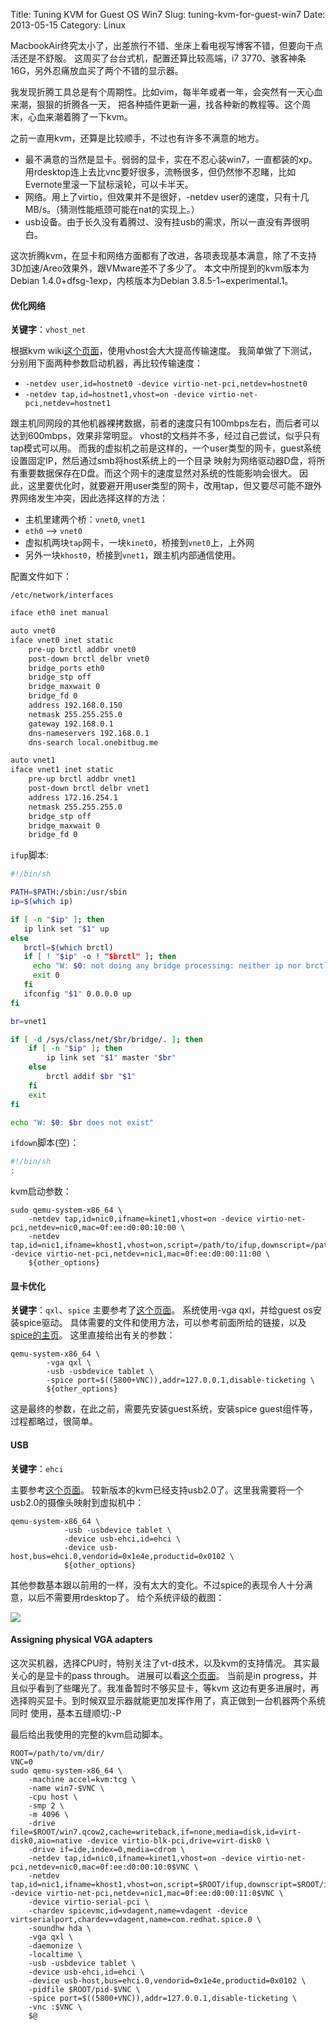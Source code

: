 Title: Tuning KVM for Guest OS Win7
Slug: tuning-kvm-for-guest-win7
Date: 2013-05-15
Category: Linux

MacbookAir终究太小了，出差旅行不错、坐床上看电视写博客不错，但要向干点活还是不舒服。 这周买了台台式机，配置还算比较高端，i7 3770、骇客神条16G，另外忍痛放血买了两个不错的显示器。

我发现折腾工具总是有个周期性。比如vim，每半年或者一年，会突然有一天心血来潮，狠狠的折腾各一天， 把各种插件更新一遍，找各种新的教程等。这个周末，心血来潮着腾了一下kvm。

之前一直用kvm，还算是比较顺手，不过也有许多不满意的地方。

* 最不满意的当然是显卡。弱弱的显卡，实在不忍心装win7，一直都装的xp。 用rdesktop连上去比vnc要好很多，流畅很多，但仍然惨不忍睹，比如Evernote里滚一下鼠标滚轮，可以卡半天。
* 网络。用上了virtio，但效果并不是很好，-netdev user的速度，只有十几MB/s。（猜测性能瓶颈可能在nat的实现上。）
* usb设备。由于长久没有着腾过、没有挂usb的需求，所以一直没有弄很明白。

这次折腾kvm，在显卡和网络方面都有了改进，各项表现基本满意，除了不支持3D加速/Areo效果外，跟VMware差不了多少了。 本文中所提到的kvm版本为Debian 1.4.0+dfsg-1exp，内核版本为Debian 3.8.5-1~experimental.1。


#### 优化网络
**关键字**：`vhost_net`

根据kvm wiki[这个页面][1]，使用vhost会大大提高传输速度。 我简单做了下测试，分别用下面两种参数启动机器，再比较传输速度：

* `-netdev user,id=hostnet0 -device virtio-net-pci,netdev=hostnet0`
* `-netdev tap,id=hostnet1,vhost=on -device virtio-net-pci,netdev=hostnet1`

跟主机同网段的其他机器裸拷数据，前者的速度只有100mbps左右，而后者可以达到600mbps，效果非常明显。 vhost的文档并不多，经过自己尝试，似乎只有tap模式可以用。 而我的虚拟机之前是这样的，一个user类型的网卡，guest系统设置固定IP，然后通过smb将host系统上的一个目录 映射为网络驱动器D盘，将所有重要数据保存在D盘。而这个网卡的速度显然对系统的性能影响会很大。 因此，这里要优化时，就要避开用user类型的网卡，改用tap，但又要尽可能不跟外界网络发生冲突，因此选择这样的方法：

* 主机里建两个桥：`vnet0`, `vnet1`
* `eth0` –-> `vnet0`
* 虚拟机两块`tap`网卡，一块`kinet0`，桥接到`vnet0`上，上外网
* 另外一块`khost0`，桥接到`vnet1`，跟主机内部通信使用。

配置文件如下：

`/etc/network/interfaces`
```bash
iface eth0 inet manual

auto vnet0
iface vnet0 inet static
    pre-up brctl addbr vnet0
    post-down brctl delbr vnet0
    bridge_ports eth0
    bridge_stp off
    bridge_maxwait 0
    bridge_fd 0
    address 192.168.0.150
    netmask 255.255.255.0
    gateway 192.168.0.1
    dns-nameservers 192.168.0.1
    dns-search local.onebitbug.me

auto vnet1
iface vnet1 inet static
    pre-up brctl addbr vnet1
    post-down brctl delbr vnet1
    address 172.16.254.1
    netmask 255.255.255.0
    bridge_stp off
    bridge_maxwait 0
    bridge_fd 0
```

`ifup`脚本:
```bash
#!/bin/sh

PATH=$PATH:/sbin:/usr/sbin
ip=$(which ip)

if [ -n "$ip" ]; then
   ip link set "$1" up
else
   brctl=$(which brctl)
   if [ ! "$ip" -o ! "$brctl" ]; then
     echo "W: $0: not doing any bridge processing: neither ip nor brctl utility not found" >&2
     exit 0
   fi
   ifconfig "$1" 0.0.0.0 up
fi

br=vnet1

if [ -d /sys/class/net/$br/bridge/. ]; then
    if [ -n "$ip" ]; then
        ip link set "$1" master "$br"
    else
        brctl addif $br "$1"
    fi
    exit
fi

echo "W: $0: $br does not exist"
```

`ifdown`脚本(空)：
```bash
#!/bin/sh
:
```

kvm启动参数：
```
sudo qemu-system-x86_64 \
    -netdev tap,id=nic0,ifname=kinet1,vhost=on -device virtio-net-pci,netdev=nic0,mac=0f:ee:d0:00:10:00 \
    -netdev tap,id=nic1,ifname=khost1,vhost=on,script=/path/to/ifup,downscript=/path/to/ifdown -device virtio-net-pci,netdev=nic1,mac=0f:ee:d0:00:11:00 \
    ${other_options}
```

#### 显卡优化
**关键字**：`qxl`、`spice` 主要参考了[这个页面][2]。
系统使用-vga qxl，并给guest os安装spice驱动。
具体需要的文件和使用方法，可以参考前面所给的链接，以及[spice的主页][3]。
这里直接给出有关的参数：

```
qemu-system-x86_64 \
        -vga qxl \
        -usb -usbdevice tablet \
        -spice port=$((5800+VNC)),addr=127.0.0.1,disable-ticketing \
        ${other_options}
```

这是最终的参数，在此之前，需要先安装guest系统，安装spice guest组件等，过程都略过，很简单。

#### USB
**关键字**：`ehci`

主要参考[这个页面][4]。
较新版本的kvm已经支持usb2.0了。这里我需要将一个usb2.0的摄像头映射到虚拟机中：
```
qemu-system-x86_64 \
            -usb -usbdevice tablet \
            -device usb-ehci,id=ehci \
            -device usb-host,bus=ehci.0,vendorid=0x1e4e,productid=0x0102 \
            ${other_options}
```

其他参数基本跟以前用的一样，没有太大的变化。不过spice的表现令人十分满意，以后不需要用rdesktop了。 给个系统评级的截图：

<img style="max-width: 80%" src="/static/images/posts/2013-04-15/win7-score.png" />

#### Assigning physical VGA adapters

这次买机器，选择CPU时，特别关注了vt-d技术，以及kvm的支持情况。
其实最关心的是显卡的pass through。 
进展可以看[这个页面][5]。
当前是in progress，并且似乎看到了些曙光了。我准备暂时不够买显卡，等kvm 这边有更多进展时，再选择购买显卡。到时候双显示器就能更加发挥作用了，真正做到一台机器两个系统同时 使用，基本五缝顺切:-P

最后给出我使用的完整的kvm启动脚本。

```
ROOT=/path/to/vm/dir/
VNC=0
sudo qemu-system-x86_64 \
    -machine accel=kvm:tcg \
    -name win7-$VNC \
    -cpu host \
    -smp 2 \
    -m 4096 \
    -drive file=$ROOT/win7.qcow2,cache=writeback,if=none,media=disk,id=virt-disk0,aio=native -device virtio-blk-pci,drive=virt-disk0 \
    -drive if=ide,index=0,media=cdrom \
    -netdev tap,id=nic0,ifname=kinet1,vhost=on -device virtio-net-pci,netdev=nic0,mac=0f:ee:d0:00:10:0$VNC \
    -netdev tap,id=nic1,ifname=khost1,vhost=on,script=$ROOT/ifup,downscript=$ROOT/ifdown -device virtio-net-pci,netdev=nic1,mac=0f:ee:d0:00:11:0$VNC \
    -device virtio-serial-pci \
    -chardev spicevmc,id=vdagent,name=vdagent -device virtserialport,chardev=vdagent,name=com.redhat.spice.0 \
    -soundhw hda \
    -vga qxl \
    -daemonize \
    -localtime \
    -usb -usbdevice tablet \
    -device usb-ehci,id=ehci \
    -device usb-host,bus=ehci.0,vendorid=0x1e4e,productid=0x0102 \
    -pidfile $ROOT/pid-$VNC \
    -spice port=$((5800+VNC)),addr=127.0.0.1,disable-ticketing \
    -vnc :$VNC \
    $@
```

[1]: http://www.linux-kvm.org/page/UsingVhost 
[2]: http://www.linux-kvm.org/page/SPICE
[3]: http://spice-space.org/download.html
[4]: http://www.kraxel.org/cgit/qemu/tree/docs/usb2.txt
[5]: http://www.linux-kvm.org/page/VGA_device_assignment
